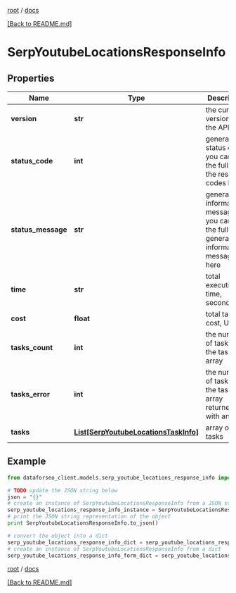 [root](./../ "root") / [docs](./ "docs")

[[Back to README.md]](./../README.md "[Back to README.md]")

# SerpYoutubeLocationsResponseInfo

## Properties

Name | Type | Description | Notes
------------ | ------------- | ------------- | -------------
**version** | **str** | the current version of the API | [optional]
**status_code** | **int** | general status code you can find the full list of the response codes here | [optional]
**status_message** | **str** | general informational message you can find the full list of general informational messages here | [optional]
**time** | **str** | total execution time, seconds | [optional]
**cost** | **float** | total tasks cost, USD | [optional]
**tasks_count** | **int** | the number of tasks in the tasks array | [optional]
**tasks_error** | **int** | the number of tasks in the tasks array returned with an error | [optional]
**tasks** | [**List[SerpYoutubeLocationsTaskInfo]**](SerpYoutubeLocationsTaskInfo.md) | array of tasks | [optional]

## Example

```python
from dataforseo_client.models.serp_youtube_locations_response_info import SerpYoutubeLocationsResponseInfo

# TODO update the JSON string below
json = "{}"
# create an instance of SerpYoutubeLocationsResponseInfo from a JSON string
serp_youtube_locations_response_info_instance = SerpYoutubeLocationsResponseInfo.from_json(json)
# print the JSON string representation of the object
print SerpYoutubeLocationsResponseInfo.to_json()

# convert the object into a dict
serp_youtube_locations_response_info_dict = serp_youtube_locations_response_info_instance.to_dict()
# create an instance of SerpYoutubeLocationsResponseInfo from a dict
serp_youtube_locations_response_info_form_dict = serp_youtube_locations_response_info.from_dict(serp_youtube_locations_response_info_dict)
```

  

[root](./../ "root") / [docs](./ "docs")

[[Back to README.md]](./../README.md "[Back to README.md]")